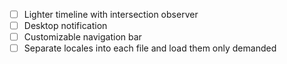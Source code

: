 - [ ] Lighter timeline with intersection observer
- [ ] Desktop notification
- [ ] Customizable navigation bar
- [ ] Separate locales into each file and load them only demanded
